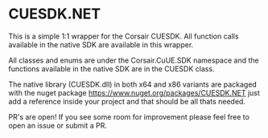 # CUESDK.NET
This is a simple 1:1 wrapper for the Corsair CUESDK. All function calls available in the native SDK are available in this wrapper.

All classes and enums are under the Corsair.CuUE.SDK namespace and the functions available in the native SDK are in the CUESDK class.

The native library (CUESDK.dll) in both x64 and x86 variants are packaged with the nuget package https://www.nuget.org/packages/CUESDK.NET just add a reference inside your project and that should be all thats needed.

PR's are open! If you see some room for improvement please feel free to open an issue or submit a PR.
